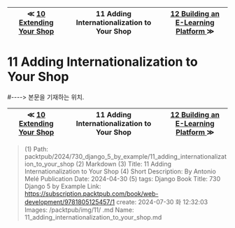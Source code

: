 
| ≪ [ 10 Extending Your Shop ](/packtpub/2024/730_django_5_by_example/10_extending_your_shop) | 11 Adding Internationalization to Your Shop | [ 12 Building an E-Learning Platform ](/packtpub/2024/730_django_5_by_example/12_building_an_e-learning_platform) ≫ |
|:----:|:----:|:----:|

# 11 Adding Internationalization to Your Shop
#----> 본문을 기재하는 위치.



| ≪ [ 10 Extending Your Shop ](/packtpub/2024/730_django_5_by_example/10_extending_your_shop) | 11 Adding Internationalization to Your Shop | [ 12 Building an E-Learning Platform ](/packtpub/2024/730_django_5_by_example/12_building_an_e-learning_platform) ≫ |
|:----:|:----:|:----:|

> (1) Path: packtpub/2024/730_django_5_by_example/11_adding_internationalization_to_your_shop
> (2) Markdown
> (3) Title: 11 Adding Internationalization to Your Shop
> (4) Short Description: By Antonio Melé Publication Date: 2024-04-30
> (5) tags: Django
> Book Title: 730 Django 5 by Example
> Link: https://subscription.packtpub.com/book/web-development/9781805125457/1
> create: 2024-07-30 화 12:32:03
> Images: /packtpub/img/11/
> .md Name: 11_adding_internationalization_to_your_shop.md

